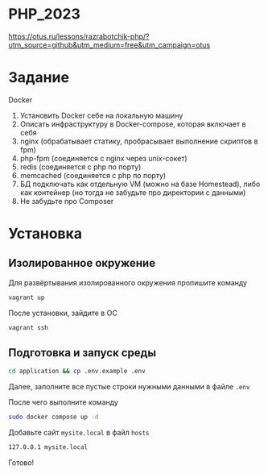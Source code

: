# PHP_2023

https://otus.ru/lessons/razrabotchik-php/?utm_source=github&utm_medium=free&utm_campaign=otus

# Задание

Docker 
1. Установить Docker себе на локальную машину
2. Описать инфраструктуру в Docker-compose, которая включает в себя 
3. nginx (обрабатывает статику, пробрасывает выполнение скриптов в fpm)
4. php-fpm (соединяется с nginx через unix-сокет)
5. redis (соединяется с php по порту)
6. memcached (соединяется с php по порту)
7. БД подключать как отдельную VM (можно на базе Homestead), либо как контейнер (но тогда не забудьте про директории с данными)
8. Не забудьте про Composer

# Установка

## Изолированное окружение

Для развёртывания изолированного окружения пропишите команду
```bash
vagrant up
```

После установки, зайдите в ОС
```bash
vagrant ssh
```

## Подготовка и запуск среды
```bash
cd application && cp .env.example .env
```

Далее, заполните все пустые строки нужными данными в файле `.env`

После чего выполните команду

```bash
sudo docker compose up -d
```

Добавьте сайт `mysite.local` в файл `hosts`
```bash
127.0.0.1 mysite.local
```

Готово!
